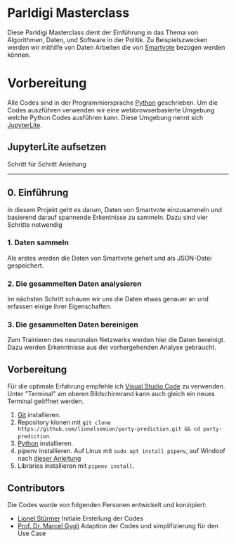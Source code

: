 # Parldigi Masterclass

Diese Parldigi Masterclass dient der Einführung in das Thema von Algorithmen, Daten, und Software in der Politik.
Zu Beispielszwecken werden wir mithilfe von Daten Arbeiten die von [Smartvote](https://www.smartvote.ch) bezogen werden können.


# Vorbereitung
Alle Codes sind in der Programmiersprache [Python](https://www.python.org/) geschrieben.
Um die Codes auszführen verwenden wir eine webbrowserbasierte Umgebung welche Python Codes ausführen kann.
Diese Umgebung nennt sich [JupyterLite](https://jupyter.org/try-jupyter/lab/).

## JupyterLite aufsetzen
Schritt für Schritt Anleitung

---

## 0. Einführung

In diesem Projekt geht es darum, Daten von Smartvote einzusammeln und basierend darauf spannende Erkentnisse zu sammeln. Dazu sind vier Schritte notwendig


### 1. Daten sammeln

Als erstes werden die Daten von Smartvote geholt und als JSON-Datei gespeichert.

### 2. Die gesammelten Daten analysieren

Im nächsten Schritt schauen wir uns die Daten etwas genauer an und erfassen einige ihrer Eigenschaften.

### 3. Die gesammelten Daten bereinigen

Zum Trainieren des neuronalen Netzwerks werden hier die Daten bereinigt. Dazu werden Erkenntnisse aus der vorhergehenden Analyse gebraucht.


## Vorbereitung

Für die optimale Erfahrung empfehle ich [Visual Studio Code](https://code.visualstudio.com/) zu verwenden. Unter "Terminal" am oberen Bildschirmrand kann auch gleich ein neues Terminal geöffnet werden.

1. [Git](https://git-scm.com/download) installieren.
2. Repository klonen mit `git clone https://github.com/lionelsemion/party-prediction.git && cd party-prediction`.
3. [Python](https://www.python.org/downloads/) installieren.
4. pipenv installieren. Auf Linux mit `sudo apt install pipenv`, auf Windoof nach [dieser Anleitung](https://www.pythontutorial.net/python-basics/install-pipenv-windows/)
5. Libraries installieren mit `pipenv install`.


## Contributors
Die Codes wurde von folgenden Personen entwickelt und konzipiert:

- [Lionel Stürmer](https://github.com/lionelsemion/) Initiale Erstellung der Codes
- [Prof. Dr. Marcel Gygli](https://www.bfh.ch/de/ueber-die-bfh/personen/ywvhtmvrnkn3/) Adaption der Codes und simplifizierung für den Use Case
